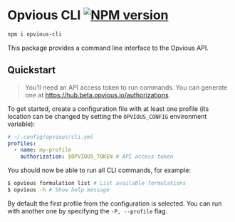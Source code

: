 # Opvious CLI [![NPM version](https://img.shields.io/npm/v/opvious-cli.svg)](https://www.npmjs.com/package/opvious-cli)

```sh
npm i opvious-cli
```

This package provides a command line interface to the Opvious API.

## Quickstart

> You'll need an API access token to run commands. You can generate one at
> https://hub.beta.opvious.io/authorizations.

To get started, create a configuration file with at least one profile (its
location can be changed by setting the `OPVIOUS_CONFIG` environment variable):

```yaml
# ~/.config/opvious/cli.yml
profiles:
  - name: my-profile
    authorization: $OPVIOUS_TOKEN # API access token
```

You should now be able to run all CLI commands, for example:

```sh
$ opvious formulation list # List available formulations
$ opvious -h # Show help message
```

By default the first profile from the configuration is selected. You can run
with another one by specifying the `-P, --profile` flag.
